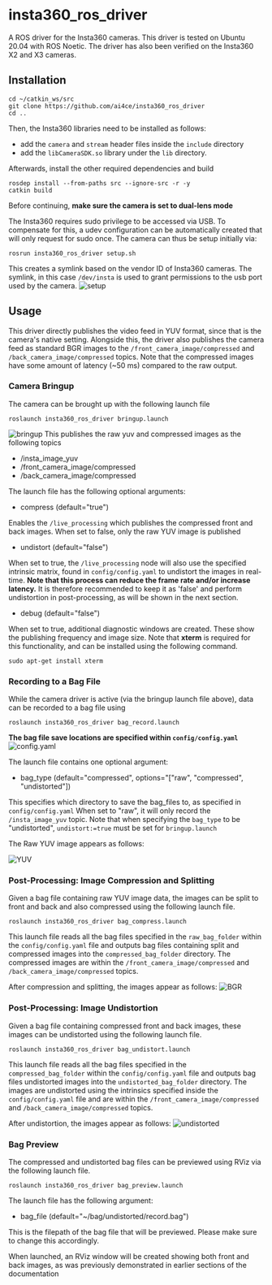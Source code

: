 # insta360_ros_driver

A ROS driver for the Insta360 cameras. This driver is tested on Ubuntu 20.04 with ROS Noetic. The driver has also been verified on the Insta360 X2 and X3 cameras.

## Installation
```
cd ~/catkin_ws/src
git clone https://github.com/ai4ce/insta360_ros_driver
cd ..
```
Then, the Insta360 libraries need to be installed as follows:
- add the <code>camera</code> and <code>stream</code> header files inside the <code>include</code> directory
- add the <code>libCameraSDK.so</code> library under the <code>lib</code> directory.

Afterwards, install the other required dependencies and build
```
rosdep install --from-paths src --ignore-src -r -y
catkin build
```

Before continuing, **make sure the camera is set to dual-lens mode**

The Insta360 requires sudo privilege to be accessed via USB. To compensate for this, a udev configuration can be automatically created that will only request for sudo once. The camera can thus be setup initially via:
```
rosrun insta360_ros_driver setup.sh
```
This creates a symlink  based on the vendor ID of Insta360 cameras. The symlink, in this case <code>/dev/insta</code> is used to grant permissions to the usb port used by the camera.
![setup](docs/setup.png)

## Usage
This driver directly publishes the video feed in YUV format, since that is the camera's native setting. Alongside this, the driver also publishes the camera feed as standard BGR images to the <code>/front_camera_image/compressed</code> and <code>/back_camera_image/compressed</code> topics. Note that the compressed images have some amount of latency (~50 ms) compared to the raw output. 

### Camera Bringup
The camera can be brought up with the following launch file
```
roslaunch insta360_ros_driver bringup.launch
```
![bringup](docs/bringup_rqt.png)
This publishes the raw yuv and compressed images as the following topics
- /insta_image_yuv
- /front_camera_image/compressed
- /back_camera_image/compressed

The launch file has the following optional arguments:
- compress (default="true")

Enables the <code>/live_processing</code> which publishes the compressed front and back images. When set to false, only the raw YUV image is published

- undistort (default="false")

When set to true, the <code>/live_processing</code> node will also use the specified intrinsic matrix, found in <code>config/config.yaml</code> to undistort the images in real-time. **Note that this process can reduce the frame rate and/or increase latency.** It is therefore recommended to keep it as 'false' and perform undistortion in post-processing, as will be shown in the next section.

- debug (default="false")

When set to true, additional diagnostic windows are created. These show the publishing frequency and image size. Note that **xterm** is required for this functionality, and can be installed using the following command.
```
sudo apt-get install xterm
```

### Recording to a Bag File
While the camera driver is active (via the bringup launch file above), data can be recorded to a bag file using
```
roslaunch insta360_ros_driver bag_record.launch
```
**The bag file save locations are specified within <code>config/config.yaml</code>**
![config.yaml](docs/config.png)

The launch file contains one optional argument:
- bag_type (default="compressed", options="\["raw", "compressed", "undistorted"\])

This specifies which directory to save the bag_files to, as specified in <code>config/config.yaml</code> When set to "raw", it will only record the <code>/insta_image_yuv</code> topic. Note that when specifying the <code>bag_type</code> to be "undistorted", <code>undistort:=true</code> must be set for <code>bringup.launch</code>

The Raw YUV image appears as follows:

![YUV](docs/yuv.png)

### Post-Processing: Image Compression and Splitting
Given a bag file containing raw YUV image data, the images can be split to front and back and also compressed using the following launch file.
```
roslaunch insta360_ros_driver bag_compress.launch
```
This launch file reads all the bag files specified in the <code>raw_bag_folder</code> within the <code>config/config.yaml</code> file and outputs bag files containing split and compressed images into the <code>compressed_bag_folder</code> directory. The compressed images are within the <code>/front_camera_image/compressed</code> and <code>/back_camera_image/compressed</code> topics.

After compression and splitting, the images appear as follows:
![BGR](docs/bgr.png)

### Post-Processing: Image Undistortion
Given a bag file containing compressed front and back images, these images can be undistorted using the following launch file.
```
roslaunch insta360_ros_driver bag_undistort.launch
```
This launch file reads all the bag files specified in the <code>compressed_bag_folder</code> within the <code>config/config.yaml</code> file and outputs bag files undistorted images into the <code>undistorted_bag_folder</code> directory. The images are undistorted using the intrinsics specified inside the <code>config/config.yaml</code> file and are within the <code>/front_camera_image/compressed</code> and <code>/back_camera_image/compressed</code> topics.

After undistortion, the images appear as follows:
![undistorted](docs/undistort.png)

### Bag Preview
The compressed and undistorted bag files can be previewed using RViz via the following launch file.
```
roslaunch insta360_ros_driver bag_preview.launch
```

The launch file has the following argument:
- bag_file (default="~/bag/undistorted/record.bag")

This is the filepath of the bag file that will be previewed. Please make sure to change this accordingly. 

When launched, an RViz window will be created showing both front and back images, as was previously demonstrated in earlier sections of the documentation